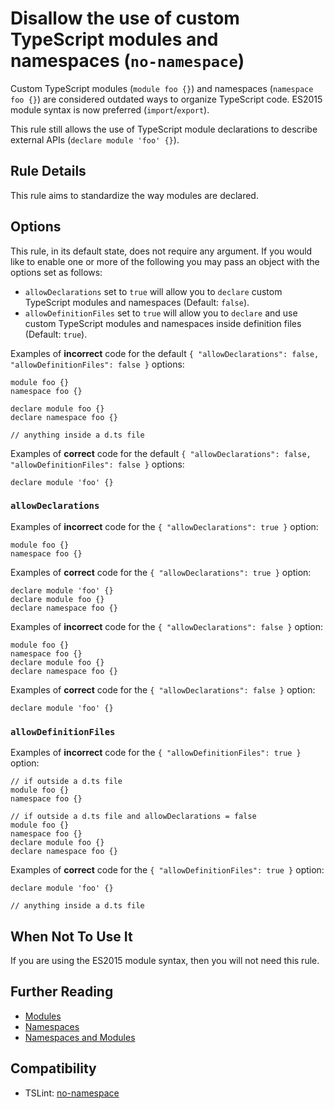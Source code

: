 Disallow the use of custom TypeScript modules and namespaces (`no-namespace`)
=============================================================================

Custom TypeScript modules (`module foo {}`) and namespaces (`namespace foo {}`) are considered outdated ways to organize TypeScript code. ES2015 module syntax is now preferred (`import`/`export`).

This rule still allows the use of TypeScript module declarations to describe external APIs (`declare module 'foo' {}`).

Rule Details
------------

This rule aims to standardize the way modules are declared.

Options
-------

This rule, in its default state, does not require any argument. If you would like to enable one or more of the following you may pass an object with the options set as follows:

-   `allowDeclarations` set to `true` will allow you to `declare` custom TypeScript modules and namespaces (Default: `false`).
-   `allowDefinitionFiles` set to `true` will allow you to `declare` and use custom TypeScript modules and namespaces inside definition files (Default: `true`).

Examples of **incorrect** code for the default `{ "allowDeclarations": false, "allowDefinitionFiles": false }` options:

    module foo {}
    namespace foo {}

    declare module foo {}
    declare namespace foo {}

    // anything inside a d.ts file

Examples of **correct** code for the default `{ "allowDeclarations": false, "allowDefinitionFiles": false }` options:

    declare module 'foo' {}

### `allowDeclarations`

Examples of **incorrect** code for the `{ "allowDeclarations": true }` option:

    module foo {}
    namespace foo {}

Examples of **correct** code for the `{ "allowDeclarations": true }` option:

    declare module 'foo' {}
    declare module foo {}
    declare namespace foo {}

Examples of **incorrect** code for the `{ "allowDeclarations": false }` option:

    module foo {}
    namespace foo {}
    declare module foo {}
    declare namespace foo {}

Examples of **correct** code for the `{ "allowDeclarations": false }` option:

    declare module 'foo' {}

### `allowDefinitionFiles`

Examples of **incorrect** code for the `{ "allowDefinitionFiles": true }` option:

    // if outside a d.ts file
    module foo {}
    namespace foo {}

    // if outside a d.ts file and allowDeclarations = false
    module foo {}
    namespace foo {}
    declare module foo {}
    declare namespace foo {}

Examples of **correct** code for the `{ "allowDefinitionFiles": true }` option:

    declare module 'foo' {}

    // anything inside a d.ts file

When Not To Use It
------------------

If you are using the ES2015 module syntax, then you will not need this rule.

Further Reading
---------------

-   [Modules](https://www.typescriptlang.org/docs/handbook/modules.html)
-   [Namespaces](https://www.typescriptlang.org/docs/handbook/namespaces.html)
-   [Namespaces and Modules](https://www.typescriptlang.org/docs/handbook/namespaces-and-modules.html)

Compatibility
-------------

-   TSLint: [no-namespace](https://palantir.github.io/tslint/rules/no-namespace/)
